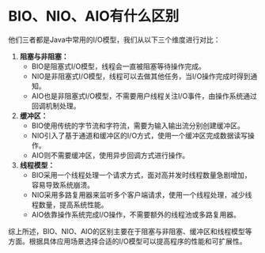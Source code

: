 # BIO、NIO、AIO有什么区别

他们三者都是Java中常用的I/O模型，我们从以下三个维度进行对比：

1. **阻塞与非阻塞：**
    - BIO是阻塞式I/O模型，线程会一直被阻塞等待操作完成。
    - NIO是非阻塞式I/O模型，线程可以去做其他任务，当I/O操作完成时得到通知。
    - AIO也是非阻塞式I/O模型，不需要用户线程关注I/O事件，由操作系统通过回调机制处理。
2. **缓冲区：**
    - BIO使用传统的字节流和字符流，需要为输入输出流分别创建缓冲区。
    - NIO引入了基于通道和缓冲区的I/O方式，使用一个缓冲区完成数据读写操作。
    - AIO则不需要缓冲区，使用异步回调方式进行操作。
3. **线程模型：**
    - BIO采用一个线程处理一个请求方式，面对高并发时线程数量急剧增加，容易导致系统崩溃。
    - NIO采用多路复用器来监听多个客户端请求，使用一个线程处理，减少线程数量，提高系统性能。
    - AIO依靠操作系统完成I/O操作，不需要额外的线程池或多路复用器。

综上所述，BIO、NIO、AIO的区别主要在于阻塞与非阻塞、缓冲区和线程模型等方面。根据具体应用场景选择合适的I/O模型可以提高程序的性能和可扩展性。

